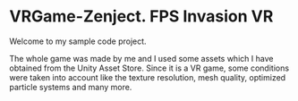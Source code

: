 # VRGame-Zenject. FPS Invasion VR
 
Welcome to my sample code project. 

The whole game was made by me and I used some assets which I have obtained from the Unity Asset Store.
Since it is a VR game, some conditions were taken into account like the texture resolution, mesh quality, optimized particle systems and many more. 
